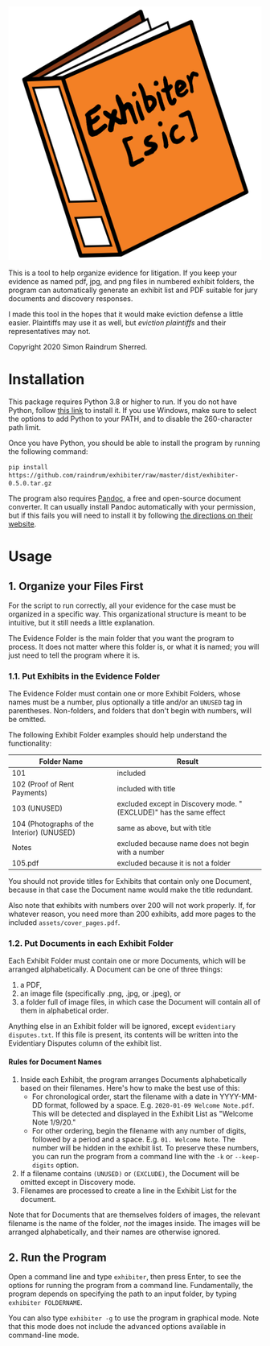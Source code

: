 ![icon](icon.svg)

This is a tool to help organize evidence for litigation. If you keep your evidence as named pdf, jpg, and png files in numbered exhibit folders, the program can automatically generate an exhibit list and PDF suitable for jury documents and discovery responses.

I made this tool in the hopes that it would make eviction defense a little easier. Plaintiffs may use it as well, but *eviction plaintiffs* and their representatives may not. 

Copyright 2020 Simon Raindrum Sherred.

# Installation

This package requires Python 3.8 or higher to run. If you do not have Python, follow [this link](https://www.python.org/downloads/) to install it. If you use Windows, make sure to select the options to add Python to your PATH, and to disable the 260-character path limit.

Once you have Python, you should be able to install the program by running the following command:

```
pip install https://github.com/raindrum/exhibiter/raw/master/dist/exhibiter-0.5.0.tar.gz
```

The program also requires [Pandoc](https://pandoc.org/), a free and open-source document converter.  It can usually install Pandoc automatically with your permission, but if this fails you will need to install it by following [the directions on their website](https://pandoc.org/installing.html).

# Usage

## 1. Organize your Files First

For the script to run correctly, all your evidence for the case must be organized in a specific way. This organizational structure is meant to be intuitive, but it still needs a little explanation.

The Evidence Folder is the main folder that you want the program to process. It does not matter where this folder is, or what it is named; you will just need to tell the program where it is.

### 1.1. Put Exhibits in the Evidence Folder

The Evidence Folder must contain one or more Exhibit Folders, whose names must be a number, plus optionally a title and/or an `UNUSED` tag in parentheses. Non-folders, and folders that don't begin with numbers, will be omitted.

The following Exhibit Folder examples should help understand the functionality:

| Folder Name                                | Result                                                       |
| ------------------------------------------ | ------------------------------------------------------------ |
| 101                                        | included                                                     |
| 102 (Proof of Rent Payments)               | included with title                                          |
| 103 (UNUSED)                               | excluded except in Discovery mode. "(EXCLUDE)" has the same effect |
| 104 (Photographs of the Interior) (UNUSED) | same as above, but with title                                |
| Notes                                      | excluded because name does not begin with a number           |
| 105.pdf                                    | excluded because it is not a folder                          |

You should not provide titles for Exhibits that contain only one Document, because in that case the Document name would make the title redundant.

Also note that exhibits with numbers over 200 will not work properly. If, for whatever reason, you need more than 200 exhibits, add more pages to the included `assets/cover_pages.pdf`.

### 1.2. Put Documents in each Exhibit Folder

Each Exhibit Folder must contain one or more Documents, which will be arranged alphabetically. A Document can be one of three things:

1. a PDF,
2. an image file (specifically .png, .jpg, or .jpeg), or
3. a folder full of image files, in which case the Document will contain all of them in alphabetical order.

Anything else in an Exhibit folder will be ignored, except `evidentiary disputes.txt`. If this file is present, its contents will be written into the Evidentiary Disputes column of the exhibit list.

#### Rules for Document Names

1. Inside each Exhibit, the program arranges Documents alphabetically based on their filenames. Here's how to make the best use of this:
   - For chronological order, start the filename with a date in YYYY-MM-DD format, followed by a space. E.g. `2020-01-09 Welcome Note.pdf`. This will be detected and displayed in the Exhibit List as "Welcome Note 1/9/20."
   - For other ordering, begin the filename with any number of digits, followed by a period and a space. E.g. `01. Welcome Note`. The number will be hidden in the exhibit list. To preserve these numbers, you can run the program from a command line with the `-k` or `--keep-digits` option.
2. If a filename contains `(UNUSED)` or `(EXCLUDE)`, the Document will be omitted except in Discovery mode.
3. Filenames are processed to create a line in the Exhibit List for the document.

Note that for Documents that are themselves folders of images, the relevant filename is the name of the folder, *not* the images inside. The images will be arranged alphabetically, and their names are otherwise ignored.

## 2. Run the Program

Open a command line and type `exhibiter`, then press Enter, to see the options for running the program from a command line. Fundamentally, the program depends on specifying the path to an input folder, by typing `exhibiter FOLDERNAME`.

You can also type `exhibiter -g` to use the program in graphical mode. Note that this mode does not include the advanced options available in command-line mode.